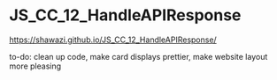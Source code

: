 # JS_CC_12_HandleAPIResponse

https://shawazi.github.io/JS_CC_12_HandleAPIResponse/

to-do: clean up code, make card displays prettier, make website layout more pleasing
